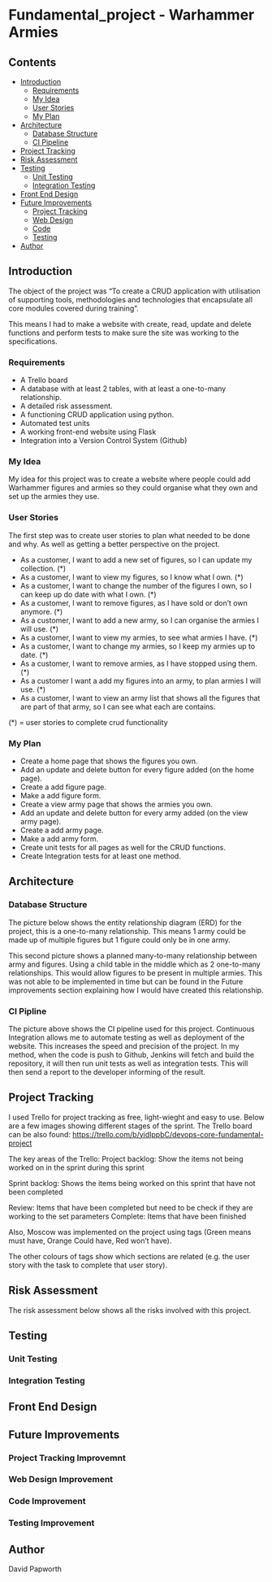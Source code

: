 # Fundamental_project - Warhammer Armies

## Contents 
* [Introduction](#Introduction)
    * [Requirements](#Requirements)
    * [My Idea](#My-Idea)
    * [User Stories](#User-Stories)
    * [My Plan](#My-Plan)
* [Architecture](#Architecture)
    * [Database Structure](#Database-Structure)
    * [CI Pipeline](#CI-Pipline)
* [Project Tracking](#Project-Tracking)
* [Risk Assessment](#Risk-Assessment)
* [Testing](#Testing)
    * [Unit Testing](#Unit-Testing)
    * [Integration Testing](#Integration-Testing)
* [Front End Design](#Front-End-Design)
* [Future Improvements](#Future-Improvements)
    * [Project Tracking](#Project-Tracking-Improvement)
    * [Web Design](#Web-Design-Improvement)
    * [Code](#Code-Improvement)
    * [Testing](#Testing-Improvement)
* [Author](#Author)

## Introduction
The object of the project was “To create a CRUD application with utilisation of supporting tools, methodologies and technologies that encapsulate all core modules covered during training”.

This means I had to make a website with create, read, update and delete functions and perform tests to make sure the site was working to the specifications.

### Requirements
* A Trello board
* A database with at least 2 tables, with at least a one-to-many relationship.
* A detailed risk assessment. 
* A functioning CRUD application using python.
* Automated test units 
* A working front-end website using Flask
* Integration into a Version Control System (Github) 

### My Idea
My idea for this project was to create a website where people could add Warhammer figures and armies so they could organise what they own and set up the armies they use. 

### User Stories
The first step was to create user stories to plan what needed to be done and why. As well as getting a better perspective on the project.

* As a customer, I want to add a new set of figures, so I can update my collection. (*)
* As a customer, I want to view my figures, so I know what I own. (*)
* As a customer, I want to change the number of the figures I own, so I can keep up do date with what I own. (*)
* As a customer, I want to remove figures, as I have sold or don’t own anymore. (*)
* As a customer, I want to add a new army, so I can organise the armies I will use. (*)
* As a customer, I want to view my armies, to see what armies I have. (*)
* As a customer, I want to change my armies, so I keep my armies up to date. (*)
* As a customer, I want to remove armies, as I have stopped using them. (*)
* As a customer I want a add my figures into an army, to plan armies I will use. (*)
* As a customer, I want to view an army list that shows all the figures that are part of that army, so I can see what each are contains. 

(*) = user stories to complete crud functionality 

### My Plan 
* Create a home page that shows the figures you own.
* Add an update and delete button for every figure added (on the home page). 
* Create a add figure page.
* Make a add figure form.
* Create a view army page that shows the armies you own.
* Add an update and delete button for every army added (on the view army page). 
* Create a add army page.
* Make a add army form.
* Create unit tests for all pages as well for the CRUD functions. 
* Create Integration tests for at least one method.

## Architecture
### Database Structure
The picture below shows the entity relationship diagram (ERD) for the project, this is a one-to-many relationship.  This means 1 army could be made up of multiple figures but 1 figure could only be in one army. 


This second picture shows a planned many-to-many relationship between army and figures. Using a child table in the middle which as 2 one-to-many relationships. This would allow figures to be present in multiple armies. This was not able to be implemented in time but can be found in the Future improvements section explaining how I would have created this relationship. 
### CI Pipline


The picture above shows the CI pipeline used for this project. Continuous Integration allows me to automate testing as well as deployment of the website. This increases the speed and precision of the project. In my method, when the code is push to Github, Jenkins will fetch and build the repository, it will then run unit tests as well as integration tests.   This will then send a report to the developer informing of the result.
## Project Tracking
I used Trello for project tracking as free, light-wieght and easy to use. Below are a few images showing different stages of the sprint. The Trello board can be also found: https://trello.com/b/yidIppbC/devops-core-fundamental-project 


The key areas of the Trello:
Project backlog: Show the items not being worked on in the sprint during this sprint

Sprint backlog: Shows the items being worked on this sprint that have not been completed 

Review: Items that have been completed but need to be check if they are working to the set parameters 
Complete: Items that have been finished 

Also, Moscow was implemented on the project using tags (Green means must have, Orange Could have, Red won’t have).

The other colours of tags show which sections are related (e.g. the user story with the task to complete that user story).   

## Risk Assessment 
The risk assessment below shows all the risks involved with this project. 

## Testing 

### Unit Testing 

### Integration Testing 

## Front End Design

## Future Improvements 

### Project Tracking Improvemnt 

### Web Design Improvement

### Code Improvement

### Testing Improvement

## Author
David Papworth